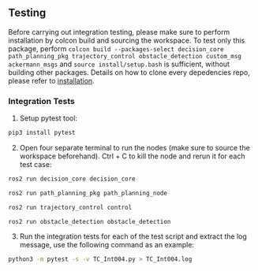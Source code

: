 ## Testing
Before carrying out integration testing, please make sure to perform installation by colcon build and sourcing the workspace. To test only this package, perform ```colcon build --packages-select decision_core path_planning_pkg trajectory_control obstacle_detection custom_msg ackermann_msgs``` and ```source install/setup.bash``` is sufficient, without building other packages. Details on how to clone every depedencies repo, please refer to [installation](../README.md#installation).
### Integration Tests
1. Setup pytest tool:
```bash
pip3 install pytest
```
2. Open four separate terminal to run the nodes (make sure to source the workspace beforehand). Ctrl + C to kill the node and rerun it for each test case:
```bash
ros2 run decision_core decision_core
```
```bash
ros2 run path_planning_pkg path_planning_node
```
```bash
ros2 run trajectory_control control
```
```bash
ros2 run obstacle_detection obstacle_detection
```
3. Run the integration tests for each of the test script and extract the log message, use the following command as an example:
```bash
python3 -m pytest -s -v TC_Int004.py > TC_Int004.log
```